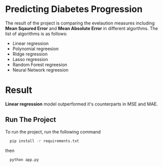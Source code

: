 
# Predicting Diabetes Progression


The result of the project is comparing the evelaution measures including **Mean Sqaured Error** and **Mean Absolute Error** in different algorthms. The list of algorithms is as follows:

- Linear regression 
- Polynomial regreesion
- Ridge regression
- Lasso regression
- Random Forest regreesion
- Neural Network regreesion

# Result
**Linear regression** model outperformed it's counterparts in MSE and MAE.

## Run The Project

To run the project, run the following command

```bash
  pip install -r requirements.txt
```
then
```bash
  python app.py
```


